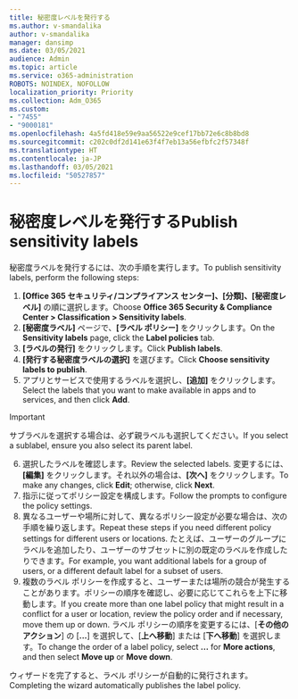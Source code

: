 ```yaml
---
title: 秘密度レベルを発行する
ms.author: v-smandalika
author: v-smandalika
manager: dansimp
ms.date: 03/05/2021
audience: Admin
ms.topic: article
ms.service: o365-administration
ROBOTS: NOINDEX, NOFOLLOW
localization_priority: Priority
ms.collection: Adm_O365
ms.custom:
- "7455"
- "9000181"
ms.openlocfilehash: 4a5fd418e59e9aa56522e9cef17bb72e6c8b8bd8
ms.sourcegitcommit: c202c0df2d141e63f4f7eb13a56efbfc2f57348f
ms.translationtype: HT
ms.contentlocale: ja-JP
ms.lasthandoff: 03/05/2021
ms.locfileid: "50527857"
---
```

# <a name="publish-sensitivity-labels"></a><span data-ttu-id="1ad4c-102">秘密度レベルを発行する</span><span class="sxs-lookup"><span data-stu-id="1ad4c-102">Publish sensitivity labels</span></span>

<span data-ttu-id="1ad4c-103">秘密度ラベルを発行するには、次の手順を実行します。</span><span class="sxs-lookup"><span data-stu-id="1ad4c-103">To publish sensitivity labels, perform the following steps:</span></span>

1. <span data-ttu-id="1ad4c-104">**[Office 365 セキュリティ/コンプライアンス センター]、[分類]、[秘密度レベル]** の順に選択します。</span><span class="sxs-lookup"><span data-stu-id="1ad4c-104">Choose **Office 365 Security & Compliance Center > Classification > Sensitivity labels**.</span></span>
2. <span data-ttu-id="1ad4c-105">**[秘密度ラベル]** ページで、**[ラベル ポリシー]** をクリックします。</span><span class="sxs-lookup"><span data-stu-id="1ad4c-105">On the **Sensitivity labels** page, click the **Label policies** tab.</span></span>
3. <span data-ttu-id="1ad4c-106">**[ラベルの発行]** をクリックします。</span><span class="sxs-lookup"><span data-stu-id="1ad4c-106">Click **Publish labels**.</span></span>
4. <span data-ttu-id="1ad4c-107">**[発行する秘密度ラベルの選択]** を選びます。</span><span class="sxs-lookup"><span data-stu-id="1ad4c-107">Click **Choose sensitivity labels to publish**.</span></span> 
5. <span data-ttu-id="1ad4c-108">アプリとサービスで使用するラベルを選択し、**[追加]** をクリックします。</span><span class="sxs-lookup"><span data-stu-id="1ad4c-108">Select the labels that you want to make available in apps and to services, and then click **Add**.</span></span>
> [!IMPORTANT]
> <span data-ttu-id="1ad4c-109">サブラベルを選択する場合は、必ず親ラベルも選択してください。</span><span class="sxs-lookup"><span data-stu-id="1ad4c-109">If you select a sublabel, ensure you also select its parent label.</span></span>
6. <span data-ttu-id="1ad4c-110">選択したラベルを確認します。</span><span class="sxs-lookup"><span data-stu-id="1ad4c-110">Review the selected labels.</span></span> <span data-ttu-id="1ad4c-111">変更するには、**[編集]** をクリックします。それ以外の場合は、**[次へ]** をクリックします。</span><span class="sxs-lookup"><span data-stu-id="1ad4c-111">To make any changes, click **Edit**; otherwise, click **Next**.</span></span>
7. <span data-ttu-id="1ad4c-112">指示に従ってポリシー設定を構成します。</span><span class="sxs-lookup"><span data-stu-id="1ad4c-112">Follow the prompts to configure the policy settings.</span></span>
8. <span data-ttu-id="1ad4c-113">異なるユーザーや場所に対して、異なるポリシー設定が必要な場合は、次の手順を繰り返します。</span><span class="sxs-lookup"><span data-stu-id="1ad4c-113">Repeat these steps if you need different policy settings for different users or locations.</span></span> <span data-ttu-id="1ad4c-114">たとえば、ユーザーのグループにラベルを追加したり、ユーザーのサブセットに別の既定のラベルを作成したりできます。</span><span class="sxs-lookup"><span data-stu-id="1ad4c-114">For example, you want additional labels for a group of users, or a different default label for a subset of users.</span></span>
9. <span data-ttu-id="1ad4c-115">複数のラベル ポリシーを作成すると、ユーザーまたは場所の競合が発生することがあります。ポリシーの順序を確認し、必要に応じてこれらを上下に移動します。</span><span class="sxs-lookup"><span data-stu-id="1ad4c-115">If you create more than one label policy that might result in a conflict for a user or location, review the policy order and if necessary, move them up or down.</span></span> <span data-ttu-id="1ad4c-116">ラベル ポリシーの順序を変更するには、[**その他のアクション**] の [**...**] を選択して、[**上へ移動**] または [**下へ移動**] を選択します。</span><span class="sxs-lookup"><span data-stu-id="1ad4c-116">To change the order of a label policy, select **...** for **More actions**, and then select **Move up** or **Move down**.</span></span>

<span data-ttu-id="1ad4c-117">ウィザードを完了すると、ラベル ポリシーが自動的に発行されます。</span><span class="sxs-lookup"><span data-stu-id="1ad4c-117">Completing the wizard automatically publishes the label policy.</span></span>

